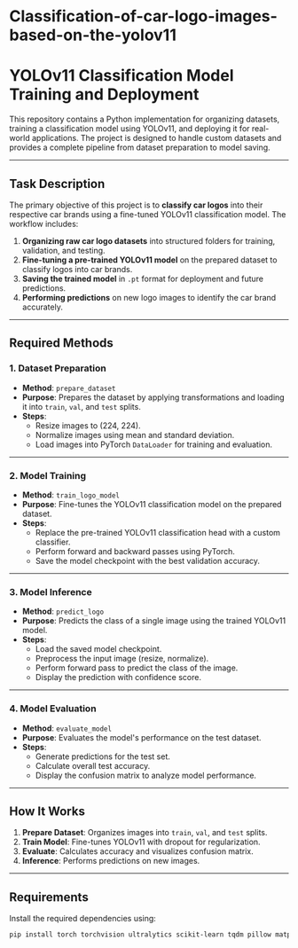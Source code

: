 # Classification-of-car-logo-images-based-on-the-yolov11
# **YOLOv11 Classification Model Training and Deployment**

This repository contains a Python implementation for organizing datasets, training a classification model using YOLOv11, and deploying it for real-world applications. The project is designed to handle custom datasets and provides a complete pipeline from dataset preparation to model saving.

---

## **Task Description**

The primary objective of this project is to **classify car logos** into their respective car brands using a fine-tuned YOLOv11 classification model. The workflow includes:

1. **Organizing raw car logo datasets** into structured folders for training, validation, and testing.
2. **Fine-tuning a pre-trained YOLOv11 model** on the prepared dataset to classify logos into car brands.
3. **Saving the trained model** in `.pt` format for deployment and future predictions.
4. **Performing predictions** on new logo images to identify the car brand accurately.

---

## **Required Methods**

### **1. Dataset Preparation**

- **Method**: `prepare_dataset`
- **Purpose**: Prepares the dataset by applying transformations and loading it into `train`, `val`, and `test` splits.
- **Steps**:
   - Resize images to (224, 224).
   - Normalize images using mean and standard deviation.
   - Load images into PyTorch `DataLoader` for training and evaluation.

---

### **2. Model Training**

- **Method**: `train_logo_model`
- **Purpose**: Fine-tunes the YOLOv11 classification model on the prepared dataset.
- **Steps**:
   - Replace the pre-trained YOLOv11 classification head with a custom classifier.
   - Perform forward and backward passes using PyTorch.
   - Save the model checkpoint with the best validation accuracy.

---

### **3. Model Inference**

- **Method**: `predict_logo`
- **Purpose**: Predicts the class of a single image using the trained YOLOv11 model.
- **Steps**:
   - Load the saved model checkpoint.
   - Preprocess the input image (resize, normalize).
   - Perform forward pass to predict the class of the image.
   - Display the prediction with confidence score.

---

### **4. Model Evaluation**

- **Method**: `evaluate_model`
- **Purpose**: Evaluates the model's performance on the test dataset.
- **Steps**:
   - Generate predictions for the test set.
   - Calculate overall test accuracy.
   - Display the confusion matrix to analyze model performance.

---

## **How It Works**

1. **Prepare Dataset**: Organizes images into `train`, `val`, and `test` splits.
2. **Train Model**: Fine-tunes YOLOv11 with dropout for regularization.
3. **Evaluate**: Calculates accuracy and visualizes confusion matrix.
4. **Inference**: Performs predictions on new images.

---

## **Requirements**

Install the required dependencies using:
```bash
pip install torch torchvision ultralytics scikit-learn tqdm pillow matplotlib
